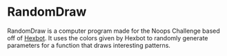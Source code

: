 # RandomDraw

RandomDraw is a computer program made for the Noops Challenge based off of [Hexbot](https://https://github.com/noops-challenge/hexbot). It uses the colors given by Hexbot to randomly generate parameters for a function that draws interesting patterns.
